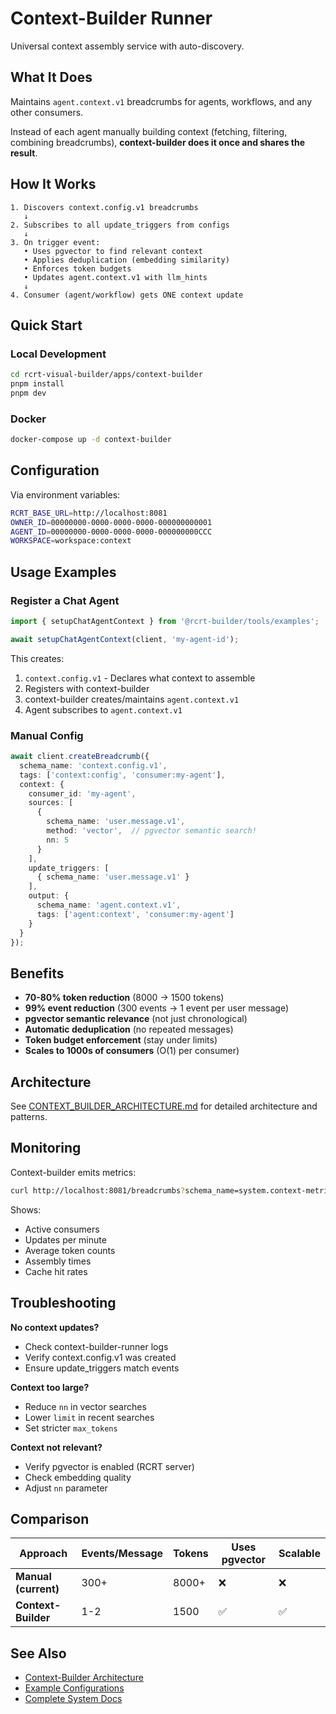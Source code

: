 # Context-Builder Runner

Universal context assembly service with auto-discovery.

## What It Does

Maintains `agent.context.v1` breadcrumbs for agents, workflows, and any other consumers.

Instead of each agent manually building context (fetching, filtering, combining breadcrumbs), **context-builder does it once and shares the result**.

## How It Works

```
1. Discovers context.config.v1 breadcrumbs
   ↓
2. Subscribes to all update_triggers from configs
   ↓
3. On trigger event:
   • Uses pgvector to find relevant context
   • Applies deduplication (embedding similarity)
   • Enforces token budgets
   • Updates agent.context.v1 with llm_hints
   ↓
4. Consumer (agent/workflow) gets ONE context update
```

## Quick Start

### Local Development
```bash
cd rcrt-visual-builder/apps/context-builder
pnpm install
pnpm dev
```

### Docker
```bash
docker-compose up -d context-builder
```

## Configuration

Via environment variables:

```bash
RCRT_BASE_URL=http://localhost:8081
OWNER_ID=00000000-0000-0000-0000-000000000001
AGENT_ID=00000000-0000-0000-0000-000000000CCC
WORKSPACE=workspace:context
```

## Usage Examples

### Register a Chat Agent

```typescript
import { setupChatAgentContext } from '@rcrt-builder/tools/examples';

await setupChatAgentContext(client, 'my-agent-id');
```

This creates:
1. `context.config.v1` - Declares what context to assemble
2. Registers with context-builder
3. context-builder creates/maintains `agent.context.v1`
4. Agent subscribes to `agent.context.v1`

### Manual Config

```typescript
await client.createBreadcrumb({
  schema_name: 'context.config.v1',
  tags: ['context:config', 'consumer:my-agent'],
  context: {
    consumer_id: 'my-agent',
    sources: [
      { 
        schema_name: 'user.message.v1', 
        method: 'vector',  // pgvector semantic search!
        nn: 5 
      }
    ],
    update_triggers: [
      { schema_name: 'user.message.v1' }
    ],
    output: {
      schema_name: 'agent.context.v1',
      tags: ['agent:context', 'consumer:my-agent']
    }
  }
});
```

## Benefits

- **70-80% token reduction** (8000 → 1500 tokens)
- **99% event reduction** (300 events → 1 event per user message)
- **pgvector semantic relevance** (not just chronological)
- **Automatic deduplication** (no repeated messages)
- **Token budget enforcement** (stay under limits)
- **Scales to 1000s of consumers** (O(1) per consumer)

## Architecture

See [CONTEXT_BUILDER_ARCHITECTURE.md](../../packages/tools/CONTEXT_BUILDER_ARCHITECTURE.md) for detailed architecture and patterns.

## Monitoring

Context-builder emits metrics:

```bash
curl http://localhost:8081/breadcrumbs?schema_name=system.context-metrics.v1
```

Shows:
- Active consumers
- Updates per minute
- Average token counts
- Assembly times
- Cache hit rates

## Troubleshooting

**No context updates?**
- Check context-builder-runner logs
- Verify context.config.v1 was created
- Ensure update_triggers match events

**Context too large?**
- Reduce `nn` in vector searches
- Lower `limit` in recent searches
- Set stricter `max_tokens`

**Context not relevant?**
- Verify pgvector is enabled (RCRT server)
- Check embedding quality
- Adjust `nn` parameter

## Comparison

| Approach | Events/Message | Tokens | Uses pgvector | Scalable |
|----------|----------------|--------|---------------|----------|
| **Manual (current)** | 300+ | 8000+ | ❌ | ❌ |
| **Context-Builder** | 1-2 | 1500 | ✅ | ✅ |

## See Also

- [Context-Builder Architecture](../../packages/tools/CONTEXT_BUILDER_ARCHITECTURE.md)
- [Example Configurations](../../packages/tools/examples/context-builder-examples.ts)
- [Complete System Docs](../../../CONTEXT_BUILDER_SYSTEM.md)

